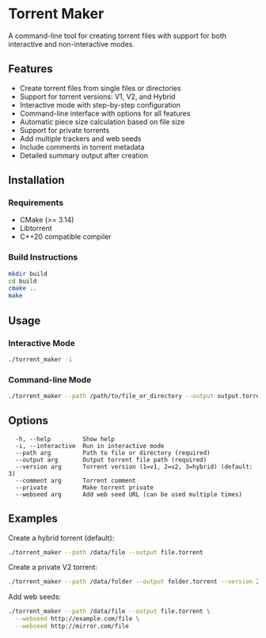 # Torrent Maker

A command-line tool for creating torrent files with support for both interactive and non-interactive modes.

## Features

- Create torrent files from single files or directories
- Support for torrent versions: V1, V2, and Hybrid
- Interactive mode with step-by-step configuration
- Command-line interface with options for all features
- Automatic piece size calculation based on file size
- Support for private torrents
- Add multiple trackers and web seeds
- Include comments in torrent metadata
- Detailed summary output after creation

## Installation

### Requirements

- CMake (>= 3.14)
- Libtorrent
- C++20 compatible compiler

### Build Instructions

```bash
mkdir build
cd build
cmake ..
make
```

## Usage

### Interactive Mode

```bash
./torrent_maker -i
```

### Command-line Mode

```bash
./torrent_maker --path /path/to/file_or_directory --output output.torrent [options]
```

## Options

```
  -h, --help         Show help
  -i, --interactive  Run in interactive mode
  --path arg         Path to file or directory (required)
  --output arg       Output torrent file path (required)
  --version arg      Torrent version (1=v1, 2=v2, 3=hybrid) (default: 3)
  --comment arg      Torrent comment
  --private          Make torrent private
  --webseed arg      Add web seed URL (can be used multiple times)
```

## Examples

Create a hybrid torrent (default):

```bash
./torrent_maker --path /data/file --output file.torrent
```

Create a private V2 torrent:

```bash
./torrent_maker --path /data/folder --output folder.torrent --version 2 --private
```

Add web seeds:

```bash
./torrent_maker --path /data/file --output file.torrent \
  --webseed http://example.com/file \
  --webseed http://mirror.com/file
```
